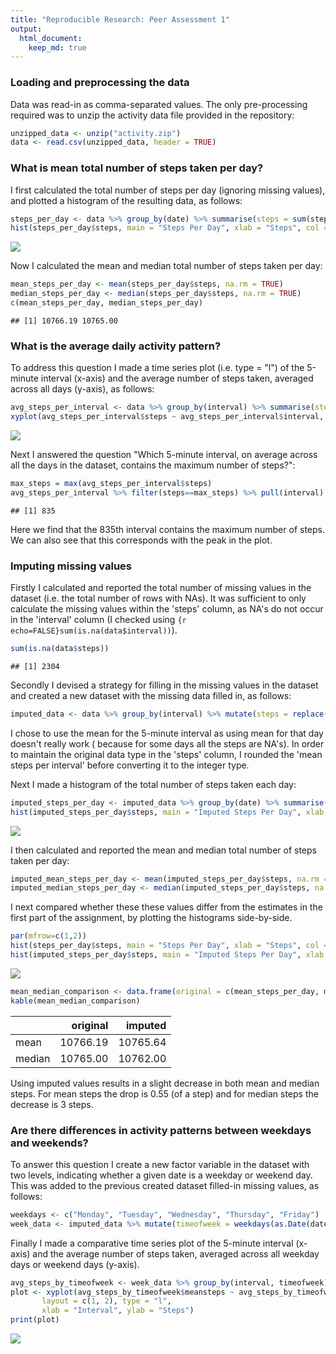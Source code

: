 ```yaml
---
title: "Reproducible Research: Peer Assessment 1"
output: 
  html_document:
    keep_md: true
---
```




### Loading and preprocessing the data

Data was read-in as comma-separated values. The only pre-processing required was to unzip the activity data file provided in the repository:


```r
unzipped_data <- unzip("activity.zip")
data <- read.csv(unzipped_data, header = TRUE)
```

### What is mean total number of steps taken per day?

I first calculated the total number of steps per day (ignoring missing values), and plotted a histogram of the resulting data, as follows:


```r
steps_per_day <- data %>% group_by(date) %>% summarise(steps = sum(steps)) # keep 'interval' or not?
hist(steps_per_day$steps, main = "Steps Per Day", xlab = "Steps", col = "red", breaks = 10)
```

![](PA1_template_files/figure-html/unnamed-chunk-2-1.png)<!-- -->

Now I calculated the mean and median total number of steps taken per day:


```r
mean_steps_per_day <- mean(steps_per_day$steps, na.rm = TRUE)
median_steps_per_day <- median(steps_per_day$steps, na.rm = TRUE)
c(mean_steps_per_day, median_steps_per_day)
```

```
## [1] 10766.19 10765.00
```

### What is the average daily activity pattern?

To address this question I made a time series plot (i.e. type = "l") of the 5-minute interval (x-axis) and the average number of steps taken, averaged across all days (y-axis), as follows:


```r
avg_steps_per_interval <- data %>% group_by(interval) %>% summarise(steps = mean(steps, na.rm = TRUE))
xyplot(avg_steps_per_interval$steps ~ avg_steps_per_interval$interval, type = "l", xlab = "Interval", ylab = "Steps")
```

![](PA1_template_files/figure-html/unnamed-chunk-4-1.png)<!-- -->

Next I answered the question "Which 5-minute interval, on average across all the days in the dataset, contains the maximum number of steps?":


```r
max_steps = max(avg_steps_per_interval$steps)
avg_steps_per_interval %>% filter(steps==max_steps) %>% pull(interval)
```

```
## [1] 835
```

Here we find that the 835th interval contains the maximum number of steps. We can also see that this corresponds with the peak in the plot.

### Imputing missing values

Firstly I calculated and reported the total number of missing values in the dataset (i.e. the total number of rows with NAs). It was sufficient to only calculate the missing values within the 'steps' column, as NA's do not occur in the 'interval' column (I checked using `{r echo=FALSE}sum(is.na(data$interval))`).


```r
sum(is.na(data$steps))
```

```
## [1] 2304
```

Secondly I devised a strategy for filling in the missing values in the dataset and created a new dataset with the missing data filled in, as follows:


```r
imputed_data <- data %>% group_by(interval) %>% mutate(steps = replace(steps, is.na(steps), as.integer(round(mean(steps, na.rm = TRUE)))))
```

I chose to use the mean for the 5-minute interval as using mean for that day doesn't really work ( because for some days all the steps are NA's). In order to maintain the original data type in the 'steps' column, I rounded the 'mean steps per interval' before converting it to the integer type.

Next I made a histogram of the total number of steps taken each day:


```r
imputed_steps_per_day <- imputed_data %>% group_by(date) %>% summarise(steps = sum(steps)) # keep 'interval' or not?
hist(imputed_steps_per_day$steps, main = "Imputed Steps Per Day", xlab = "Steps", col = "red", breaks = 10)
```

![](PA1_template_files/figure-html/unnamed-chunk-8-1.png)<!-- -->

I then calculated and reported the mean and median total number of steps taken per day:


```r
imputed_mean_steps_per_day <- mean(imputed_steps_per_day$steps, na.rm = TRUE)
imputed_median_steps_per_day <- median(imputed_steps_per_day$steps, na.rm = TRUE)
```

I next compared whether these these values differ from the estimates in the first part of the assignment, by plotting the histograms side-by-side.


```r
par(mfrow=c(1,2))
hist(steps_per_day$steps, main = "Steps Per Day", xlab = "Steps", col = "red", breaks = 10)
hist(imputed_steps_per_day$steps, main = "Imputed Steps Per Day", xlab = "Steps", col = "red", breaks = 10)
```

![](PA1_template_files/figure-html/unnamed-chunk-10-1.png)<!-- -->


```r
mean_median_comparison <- data.frame(original = c(mean_steps_per_day, median_steps_per_day), imputed = c(imputed_mean_steps_per_day, imputed_median_steps_per_day), row.names = c("mean", "median"))
kable(mean_median_comparison)
```



|       | original|  imputed|
|:------|--------:|--------:|
|mean   | 10766.19| 10765.64|
|median | 10765.00| 10762.00|

Using imputed values results in a slight decrease in both mean and median steps. For mean steps the drop is 0.55 (of a step) and for median steps the decrease is 3 steps.

### Are there differences in activity patterns between weekdays and weekends?

To answer this question I create a new factor variable in the dataset with two levels, indicating whether a given date is a weekday or weekend day. This was added to the previous created dataset filled-in missing values, as follows:


```r
weekdays <- c("Monday", "Tuesday", "Wednesday", "Thursday", "Friday")
week_data <- imputed_data %>% mutate(timeofweek = weekdays(as.Date(date))) %>% mutate(timeofweek = ifelse(timeofweek %in% weekdays, "weekday", "weekend"))
```

Finally I made a comparative time series plot of the 5-minute interval (x-axis) and the average number of steps taken, averaged across all weekday days or weekend days (y-axis).


```r
avg_steps_by_timeofweek <- week_data %>% group_by(interval, timeofweek) %>% summarise(meansteps = mean(steps, na.rm = TRUE), .groups = "keep")
plot <- xyplot(avg_steps_by_timeofweek$meansteps ~ avg_steps_by_timeofweek$interval | avg_steps_by_timeofweek$timeofweek, 
       layout = c(1, 2), type = "l", 
       xlab = "Interval", ylab = "Steps")
print(plot)
```

![](PA1_template_files/figure-html/unnamed-chunk-13-1.png)<!-- -->

